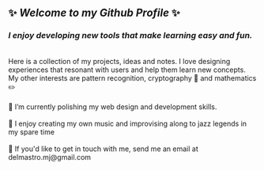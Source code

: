 
## ✨ *Welcome to my Github Profile* ✨

### *I enjoy developing new tools that make learning easy and fun.* <br />

<br>
Here is a collection of my projects, ideas and notes. I love designing experiences that resonant with users and help them learn new concepts. My other interests are pattern recognition, cryptography 📖 and mathematics ✏️<br />

<br>
🔭 I’m currently polishing my web design and development skills.<br />
<br>
🎹 I enjoy creating my own music and improvising along to jazz legends in my spare time <br />
<br>
💬 If you'd like to get in touch with me, send me an email at delmastro.mj@gmail.com <br />


<!--
**Delmastro/Delmastro** is a ✨ _special_ ✨ repository because its `README.md` (this file) appears on your GitHub profile.

Here are some ideas to get you started:

- 🔭 I’m currently working on ...
- 🌱 I’m currently learning ...
- 👯 I’m looking to collaborate on ...
- 🤔 I’m looking for help with ...
- 💬 Ask me about ...
- 📫 How to reach me: ...
- 😄 Pronouns: ...
- ⚡ Fun fact: ...
-->

